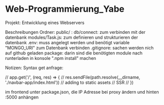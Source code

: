 # Web-Programmierung_Yabe
Projekt: Entwicklung eines Webservers

Beschreibungen Ordner:
public/ :
db/connect: zum verbinden mit der datenbank
modules/Task.js: zum definieren und strukturieren der datenbank
.env: muss angelegt werden und benötigt variable "MONGO_URI" zum Datenbank verbinden
.gitignore: sachen werden nich auf github geladen
package: darin sind die benötigten module nach runterladen in konsole ".npm install" machen

Notizen: 
Syntax get anfrage:

// app.get('/', (req, res) => {
//   res.sendFile(path.resolve(__dirname, './navbar-app/index.html'))
//   adding to static assets
//   SSR
// })

im frontend unter package.json, die IP Adresse bei proxy ändern und hinten :5000 anhängen